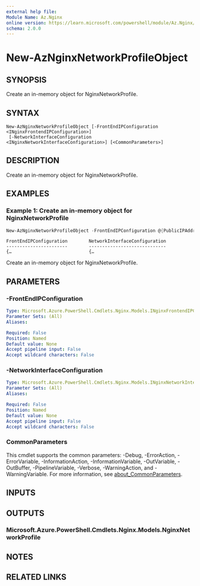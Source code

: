 ```yaml
---
external help file:
Module Name: Az.Nginx
online version: https://learn.microsoft.com/powershell/module/Az.Nginx/new-aznginxnetworkprofileobject
schema: 2.0.0
---
```


# New-AzNginxNetworkProfileObject

## SYNOPSIS
Create an in-memory object for NginxNetworkProfile.

## SYNTAX

```
New-AzNginxNetworkProfileObject [-FrontEndIPConfiguration <INginxFrontendIPConfiguration>]
 [-NetworkInterfaceConfiguration <INginxNetworkInterfaceConfiguration>] [<CommonParameters>]
```

## DESCRIPTION
Create an in-memory object for NginxNetworkProfile.

## EXAMPLES

### Example 1: Create an in-memory object for NginxNetworkProfile
```powershell
New-AzNginxNetworkProfileObject -FrontEndIPConfiguration @{PublicIPAddress=@($publicIp)} -NetworkInterfaceConfiguration @{SubnetId='/subscriptions/xxxxxxxxxx-xxxx-xxxxx-xxxxxxxxxxxx/resourceGroups/nginx-test-rg/providers/Microsoft.Network/virtualNetworks/nginx-test-vnet/subnets/default'}
```

```output
FrontEndIPConfiguration        NetworkInterfaceConfiguration
-----------------------        -----------------------------
{…                             {…
```

Create an in-memory object for NginxNetworkProfile.

## PARAMETERS

### -FrontEndIPConfiguration


```yaml
Type: Microsoft.Azure.PowerShell.Cmdlets.Nginx.Models.INginxFrontendIPConfiguration
Parameter Sets: (All)
Aliases:

Required: False
Position: Named
Default value: None
Accept pipeline input: False
Accept wildcard characters: False
```

### -NetworkInterfaceConfiguration


```yaml
Type: Microsoft.Azure.PowerShell.Cmdlets.Nginx.Models.INginxNetworkInterfaceConfiguration
Parameter Sets: (All)
Aliases:

Required: False
Position: Named
Default value: None
Accept pipeline input: False
Accept wildcard characters: False
```

### CommonParameters
This cmdlet supports the common parameters: -Debug, -ErrorAction, -ErrorVariable, -InformationAction, -InformationVariable, -OutVariable, -OutBuffer, -PipelineVariable, -Verbose, -WarningAction, and -WarningVariable. For more information, see [about_CommonParameters](http://go.microsoft.com/fwlink/?LinkID=113216).

## INPUTS

## OUTPUTS

### Microsoft.Azure.PowerShell.Cmdlets.Nginx.Models.NginxNetworkProfile

## NOTES

## RELATED LINKS

